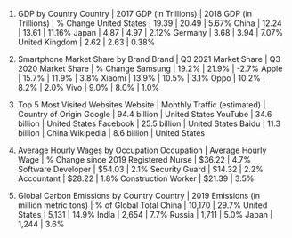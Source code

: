 

1. GDP by Country
Country | 2017 GDP (in Trillions) | 2018 GDP (in Trillions) | % Change
United States | 19.39 | 20.49 | 5.67%
China | 12.24 | 13.61 | 11.16%
Japan | 4.87 | 4.97 | 2.12%
Germany | 3.68 | 3.94 | 7.07%
United Kingdom | 2.62 | 2.63 | 0.38%

2. Smartphone Market Share by Brand
Brand | Q3 2021 Market Share | Q3 2020 Market Share | % Change
Samsung | 19.2% | 21.9% | -2.7%
Apple | 15.7% | 11.9% | 3.8%
Xiaomi | 13.9% | 10.5% | 3.1%
Oppo | 10.2% | 8.2% | 2.0%
Vivo | 9.0% | 8.0% | 1.0%

3. Top 5 Most Visited Websites
Website | Monthly Traffic (estimated) | Country of Origin
Google | 94.4 billion | United States
YouTube | 34.6 billion | United States
Facebook | 25.5 billion | United States
Baidu | 11.3 billion | China
Wikipedia | 8.6 billion | United States

4. Average Hourly Wages by Occupation
Occupation | Average Hourly Wage | % Change since 2019
Registered Nurse | $36.22 | 4.7%
Software Developer | $54.03 | 2.1%
Security Guard | $14.32 | 2.2%
Accountant | $28.22 | 1.8%
Construction Worker | $21.39 | 3.5%

5. Global Carbon Emissions by Country
Country | 2019 Emissions (in million metric tons) | % of Global Total
China | 10,170 | 29.7%
United States | 5,131 | 14.9%
India | 2,654 | 7.7%
Russia | 1,711 | 5.0%
Japan | 1,244 | 3.6%
